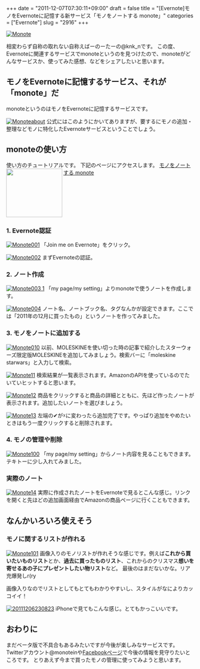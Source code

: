 +++
date = "2011-12-07T07:30:11+09:00"
draft = false
title = "[Evernote]モノをEvernoteに記憶する新サービス「モノをノートする monote」"
categories = ["Evernote"]
slug = "2916"
+++

<a href="http://knk-n.com/wp-content/uploads/2011/12/monote.jpg" title="Monote"><img src="http://knk-n.com/wp-content/uploads/2011/12/monote.jpg" alt="Monote" title="monote.jpg" /></a>

相変わらず自称の取れない自称えばーのーたーの@knk_nです。
この度、Evernoteに関連するサービスでmonoteというのを見つけたので、monoteがどんなサービスか、使ってみた感想、などをシェアしたいと思います。<!--more--><h2>モノをEvernoteに記憶するサービス、それが「monote」だ</h2>
monoteというのはモノをEvernoteに記憶するサービスです。

<a href="http://knk-n.com/wp-content/uploads/2011/12/monoteabout.jpg" title="Monoteabout"><img src="http://knk-n.com/wp-content/uploads/2011/12/monoteabout.jpg" alt="Monoteabout" title="monoteabout.jpg" /></a>
公式にはこのようにかいてありますが、要するにモノの追加・整理などモノに特化したEvernoteサービスということでしょう。

<h2>monoteの使い方</h2>
使い方のチュートリアルです。
下記のページにアクセスします。
<table width="100%"><a href="http://monote.in/" target="_blank"><img class="alignleft" align="left" border="0" src="http://capture.heartrails.com/150x130/shadow?http://monote.in/" alt="" width="150" height="130" /></a><a href="http://monote.in/" target="_blank">モノをノートする monote</a><a href="http://b.hatena.ne.jp/entry/http://monote.in/" target="_blank"><img border="0" src="http://b.hatena.ne.jp/entry/image/http://monote.in/" alt="" /></a></table>

<h3>1. Evernote認証</h3>
<a href="http://knk-n.com/wp-content/uploads/2011/12/monote001.jpg" title="Monote001"><img src="http://knk-n.com/wp-content/uploads/2011/12/monote001.jpg" alt="Monote001" title="monote001.jpg" /></a>
「Join me on Evernote」をクリック。

<a href="http://knk-n.com/wp-content/uploads/2011/12/monote002.jpg" title="Monote002"><img src="http://knk-n.com/wp-content/uploads/2011/12/monote002.jpg" alt="Monote002" title="monote002.jpg" /></a>
まずEvernoteの認証。
<h3>2. ノート作成</h3>
<a href="http://knk-n.com/wp-content/uploads/2011/12/monote003-1.jpg" title="Monote003 1"><img src="http://knk-n.com/wp-content/uploads/2011/12/monote003-1.jpg" alt="Monote003 1" title="monote003-1.jpg" /></a>
「my page/my setting」よりmonoteで使うノートを作成します。

<a href="http://knk-n.com/wp-content/uploads/2011/12/monote004.jpg" title="Monote004"><img src="http://knk-n.com/wp-content/uploads/2011/12/monote004.jpg" alt="Monote004" title="monote004.jpg" /></a>
ノート名、ノートブック名、タグなんかが設定できます。ここでは「2011年の12月に買ったもの」というノートを作ってみました。

<h3>3. モノをノートに追加する</h3>
<a href="http://knk-n.com/wp-content/uploads/2011/12/monote010.jpg" title="Monote010"><img src="http://knk-n.com/wp-content/uploads/2011/12/monote010.jpg" alt="Monote010" title="monote010.jpg" /></a>
以前、MOLESKINEを使い切った時の記事で紹介したスターウォーズ限定版MOLESKINEを追加してみましょう。検索バーに「moleskine starwars」と入力して検索。

<a href="http://knk-n.com/wp-content/uploads/2011/12/monote11.jpg" title="Monote11"><img src="http://knk-n.com/wp-content/uploads/2011/12/monote11.jpg" alt="Monote11" title="monote11.jpg" /></a>
検索結果が一覧表示されます。AmazonのAPIを使っているのでたいていヒットすると思います。

<a href="http://knk-n.com/wp-content/uploads/2011/12/monote12.jpg" title="Monote12"><img src="http://knk-n.com/wp-content/uploads/2011/12/monote12.jpg" alt="Monote12" title="monote12.jpg" /></a>
商品をクリックすると商品の詳細とともに、先ほど作ったノートが表示されます。追加したいノートを選びましょう。

<a href="http://knk-n.com/wp-content/uploads/2011/12/monote13.jpg" title="Monote13"><img src="http://knk-n.com/wp-content/uploads/2011/12/monote13.jpg" alt="Monote13" title="monote13.jpg" /></a>
左端の✔が☓に変わったら追加完了です。やっぱり追加をやめたいときはもう一度クリックすると削除されます。


<h3>4. モノの管理や削除</h3>
<a href="http://knk-n.com/wp-content/uploads/2011/12/monote100.jpg" title="Monote100"><img src="http://knk-n.com/wp-content/uploads/2011/12/monote100.jpg" alt="Monote100" title="monote100.jpg" /></a>
「my page/my setting」からノート内容を見ることもできます。テキトーに少し入れてみました。

<h3>実際のノート</h3>
<a href="http://knk-n.com/wp-content/uploads/2011/12/monote14.jpg" title="Monote14"><img src="http://knk-n.com/wp-content/uploads/2011/12/monote14.jpg" alt="Monote14" title="monote14.jpg" /></a>
実際に作成されたノートをEvernoteで見るとこんな感じ。リンクを開くと先ほどの追加画面経由でAmazonの商品ページに行くこともできます。

<h2>なんかいろいろ使えそう</h2>
<h3>モノに関するリストが作れる</h3>
<a href="http://knk-n.com/wp-content/uploads/2011/12/monote101.jpg" title="Monote101"><img src="http://knk-n.com/wp-content/uploads/2011/12/monote101.jpg" alt="Monote101" title="monote101.jpg" /></a>
画像入りのモノリストが作れそうな感じです。例えば<strong>これから買いたいものリスト</strong>とか、<strong>過去に買ったものリスト</strong>、これからのクリスマス<strong>想いを寄せるあの子にプレゼントしたい物リスト</strong>など。
最後のはまだないかな。リア充爆発しr(ry

画像入りなのでリストとしてもとてもわかりやすいし、スタイルがなによりカッコイイ！

<a href="http://knk-n.com/wp-content/uploads/2011/12/20111206230823.jpg" title="20111206230823"><img src="http://knk-n.com/wp-content/uploads/2011/12/20111206230823.jpg" alt="20111206230823" title="20111206230823.jpg" /></a>
iPhoneで見てもこんな感じ。とてもかっこいいです。

<h2>おわりに</h2>
まだベータ版で不具合もあるみたいですが今後が楽しみなサービスです。Twitterアカウント@monoteinや<a href="https://www.facebook.com/pages/monote/276184212418531" target="_blank">Facebookページ</a>で今後の情報を見守りたいところです。
とりあえず今まで買ったモノの管理に使ってみようと思います。
